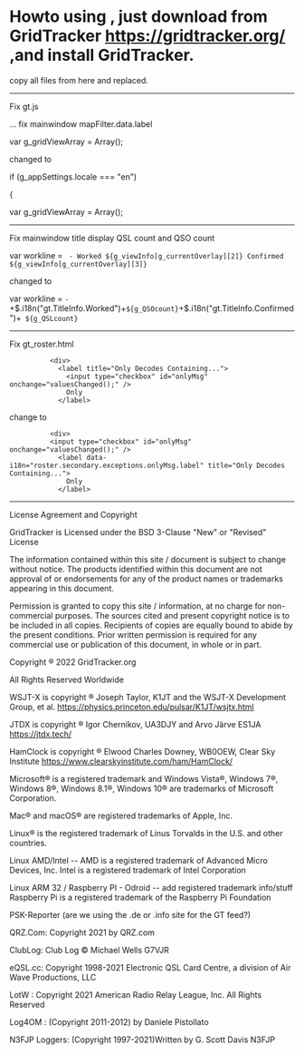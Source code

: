 # Howto using , just download from GridTracker  https://gridtracker.org/  ,and install GridTracker.
  
  copy all files from here and replaced.

--------------------------------------

Fix gt.js

 ... fix mainwindow mapFilter.data.label
 
 var g_gridViewArray = Array();
 
changed to

 if (g_appSettings.locale === "en")
  
  {
  
  var g_gridViewArray = Array();
  
  ----------------------
 
 Fix mainwindow title display QSL count and QSO count
 
 var workline = ` - Worked ${g_viewInfo[g_currentOverlay][2]} Confirmed ${g_viewInfo[g_currentOverlay][3]}`
 

changed to
   
  var workline = ` - `+$.i18n("gt.TitleInfo.Worked")+` ${g_QSOcount} `+$.i18n("gt.TitleInfo.Confirmed")+` ${g_QSLcount}`
 
  -------------------------
 
Fix gt_roster.html

              <div>
                <label title="Only Decodes Containing...">
                  <input type="checkbox" id="onlyMsg" onchange="valuesChanged();" />
                  Only
                </label>
                
change to

              <div>
              <input type="checkbox" id="onlyMsg" onchange="valuesChanged();" />
                <label data-i18n="roster.secondary.exceptions.onlyMsg.label" title="Only Decodes Containing...">
                  Only
                </label>

--------------------------------------------


License Agreement and Copyright

GridTracker is Licensed under the BSD 3-Clause "New" or "Revised" License

The information contained within this site / document is subject to change without notice. The products identified within this document are not approval of or endorsements for any of the product names or trademarks appearing in this document.

Permission is granted to copy this site / information, at no charge for non-commercial purposes. The sources cited and present copyright notice is to be included in all copies. Recipients of copies are equally bound to abide by the present conditions. Prior written permission is required for any commercial use or publication of this document, in whole or in part.

Copyright ® 2022 GridTracker.org

All Rights Reserved Worldwide

WSJT-X is copyright ® Joseph Taylor, K1JT and the WSJT-X Development Group, et al.
https://physics.princeton.edu/pulsar/K1JT/wsjtx.html

JTDX is copyright ® Igor Chernikov, UA3DJY and Arvo Järve ES1JA
https://jtdx.tech/

HamClock is copyright ® Elwood Charles Downey, WB0OEW, Clear Sky Institute
https://www.clearskyinstitute.com/ham/HamClock/

Microsoft® is a registered trademark and Windows Vista®, Windows 7®, Windows 8®, Windows 8.1®, Windows 10® are trademarks of Microsoft Corporation.

Mac® and macOS® are registered trademarks of Apple, Inc.  

Linux® is the registered trademark of Linus Torvalds in the U.S. and other countries.

Linux AMD/Intel --
    AMD is a registered trademark of Advanced Micro Devices, Inc.
    Intel is a registered trademark of Intel Corporation

Linux ARM 32 / Raspberry PI - Odroid -- add registered trademark info/stuff
Raspberry Pi is a registered trademark of the Raspberry Pi Foundation

PSK-Reporter (are we using the .de or .info site for the GT feed?)

QRZ.Com:  Copyright 2021 by QRZ.com

ClubLog: Club Log © Michael Wells G7VJR

eQSL.cc: Copyright 1998-2021 Electronic QSL Card Centre, a division of Air Wave Productions, LLC

LotW : Copyright 2021 American Radio Relay League, Inc. All Rights Reserved

Log4OM   :  (Copyright 2011-2012) by Daniele Pistollato

N3FJP Loggers: (Copyright 1997-2021)Written by G. Scott Davis N3FJP

